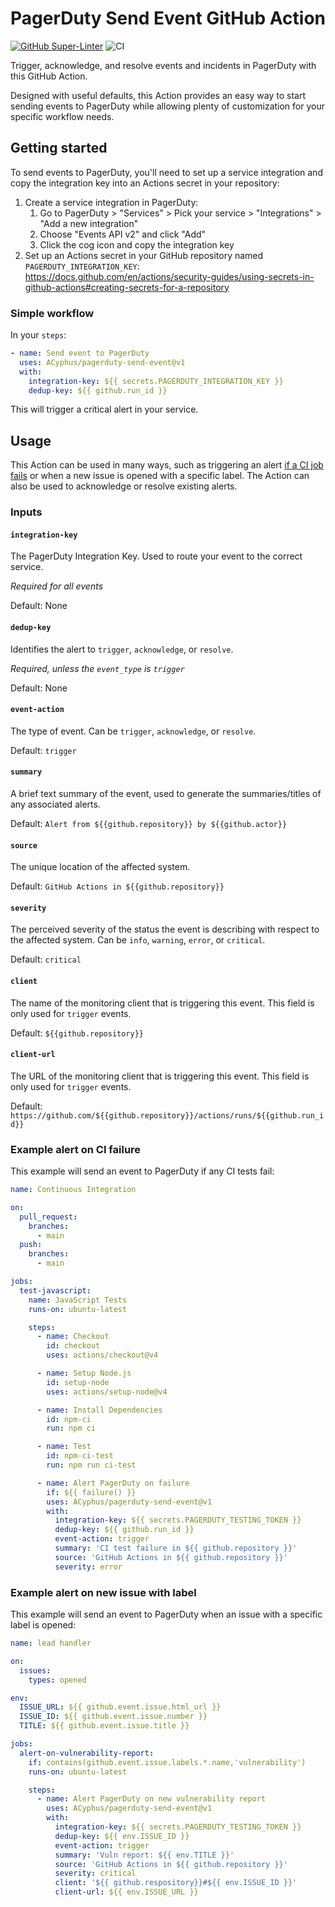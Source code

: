 # PagerDuty Send Event GitHub Action

[![GitHub Super-Linter](https://github.com/actions/javascript-action/actions/workflows/linter.yml/badge.svg)](https://github.com/super-linter/super-linter)
![CI](https://github.com/actions/javascript-action/actions/workflows/ci.yml/badge.svg)

Trigger, acknowledge, and resolve events and incidents in PagerDuty with this
GitHub Action.

Designed with useful defaults, this Action provides an easy way to start sending
events to PagerDuty while allowing plenty of customization for your specific
workflow needs.

## Getting started

To send events to PagerDuty, you'll need to set up a service integration and
copy the integration key into an Actions secret in your repository:

1. Create a service integration in PagerDuty:
   1. Go to PagerDuty > "Services" > Pick your service > "Integrations" > "Add a
      new integration"
   2. Choose "Events API v2" and click "Add"
   3. Click the cog icon and copy the integration key
2. Set up an Actions secret in your GitHub repository named
   `PAGERDUTY_INTEGRATION_KEY`:
   https://docs.github.com/en/actions/security-guides/using-secrets-in-github-actions#creating-secrets-for-a-repository

### Simple workflow

In your `steps`:

```yml
- name: Send event to PagerDuty
  uses: ACyphus/pagerduty-send-event@v1
  with:
    integration-key: ${{ secrets.PAGERDUTY_INTEGRATION_KEY }}
    dedup-key: ${{ github.run_id }}
```

This will trigger a critical alert in your service.

## Usage

This Action can be used in many ways, such as triggering an alert
[if a CI job fails](https://docs.github.com/en/actions/learn-github-actions/expressions#failure)
or when a new issue is opened with a specific label. The Action can also be used
to acknowledge or resolve existing alerts.

### Inputs

#### `integration-key`

The PagerDuty Integration Key. Used to route your event to the correct service.

_Required for all events_

Default: None

#### `dedup-key`

Identifies the alert to `trigger`, `acknowledge`, or `resolve`.

_Required, unless the `event_type` is `trigger`_

Default: None

#### `event-action`

The type of event. Can be `trigger`, `acknowledge`, or `resolve`.

Default: `trigger`

#### `summary`

A brief text summary of the event, used to generate the summaries/titles of any
associated alerts.

Default: `Alert from ${{github.repository}} by ${{github.actor}}`

#### `source`

The unique location of the affected system.

Default: `GitHub Actions in ${{github.repository}}`

#### `severity`

The perceived severity of the status the event is describing with respect to the
affected system. Can be `info`, `warning`, `error`, or `critical`.

Default: `critical`

#### `client`

The name of the monitoring client that is triggering this event. This field is
only used for `trigger` events.

Default: `${{github.repository}}`

#### `client-url`

The URL of the monitoring client that is triggering this event. This field is
only used for `trigger` events.

Default:
`https://github.com/${{github.repository}}/actions/runs/${{github.run_id}}`

### Example alert on CI failure

This example will send an event to PagerDuty if any CI tests fail:

```yml
name: Continuous Integration

on:
  pull_request:
    branches:
      - main
  push:
    branches:
      - main

jobs:
  test-javascript:
    name: JavaScript Tests
    runs-on: ubuntu-latest

    steps:
      - name: Checkout
        id: checkout
        uses: actions/checkout@v4

      - name: Setup Node.js
        id: setup-node
        uses: actions/setup-node@v4

      - name: Install Dependencies
        id: npm-ci
        run: npm ci

      - name: Test
        id: npm-ci-test
        run: npm run ci-test

      - name: Alert PagerDuty on failure
        if: ${{ failure() }}
        uses: ACyphus/pagerduty-send-event@v1
        with:
          integration-key: ${{ secrets.PAGERDUTY_TESTING_TOKEN }}
          dedup-key: ${{ github.run_id }}
          event-action: trigger
          summary: 'CI test failure in ${{ github.repository }}'
          source: 'GitHub Actions in ${{ github.repository }}'
          severity: error
```

### Example alert on new issue with label

This example will send an event to PagerDuty when an issue with a specific label
is opened:

```yml
name: lead handler

on:
  issues:
    types: opened

env:
  ISSUE_URL: ${{ github.event.issue.html_url }}
  ISSUE_ID: ${{ github.event.issue.number }}
  TITLE: ${{ github.event.issue.title }}

jobs:
  alert-on-vulnerability-report:
    if: contains(github.event.issue.labels.*.name,'vulnerability')
    runs-on: ubuntu-latest

    steps:
      - name: Alert PagerDuty on new vulnerability report
        uses: ACyphus/pagerduty-send-event@v1
        with:
          integration-key: ${{ secrets.PAGERDUTY_TESTING_TOKEN }}
          dedup-key: ${{ env.ISSUE_ID }}
          event-action: trigger
          summary: 'Vuln report: ${{ env.TITLE }}'
          source: 'GitHub Actions in ${{ github.repository }}'
          severity: critical
          client: '${{ github.respository}}#${{ env.ISSUE_ID }}'
          client-url: ${{ env.ISSUE_URL }}
```
